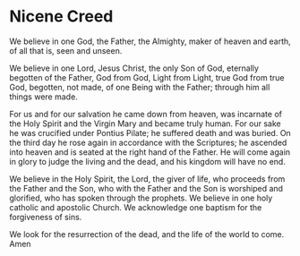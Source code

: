# Nicene Creed

   We believe in one God,
   the Father, the Almighty,
   maker of heaven and earth,
   of all that is, seen and unseen.

   We believe in one Lord, Jesus Christ,
   the only Son of God,
   eternally begotten of the Father,
   God from God, Light from Light,
   true God from true God,
   begotten, not made,
   of one Being with the Father;
   through him all things were made.
   
   For us and for our salvation
   he came down from heaven,
   was incarnate of the Holy Spirit and the Virgin Mary
   and became truly human.
   For our sake he was crucified under Pontius Pilate;
   he suffered death and was buried.
   On the third day he rose again
   in accordance with the Scriptures;
   he ascended into heaven
   and is seated at the right hand of the Father.
   He will come again in glory to judge the living and the dead,
   and his kingdom will have no end.

   We believe in the Holy Spirit, the Lord, the giver of life,
   who proceeds from the Father and the Son,
   who with the Father and the Son is worshiped and glorified,
   who has spoken through the prophets.
   We believe in one holy catholic and apostolic Church.
   We acknowledge one baptism for the forgiveness of sins.
   
   We look for the resurrection of the dead,
   and the life of the world to come. 
   Amen
